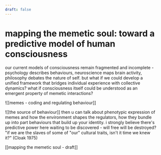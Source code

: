```yaml
---
draft: false
---
```

# mapping the memetic soul: toward a predictive model of human consciousness

our current models of consciousness remain fragmented and incomplete - psychology describes behaviours, neuroscience maps brain activity, philosophy debates the nature of self. but what if we could develop a unified framework that bridges individual experience with collective dynamics? what if consciousness itself could be understood as an emergent property of memetic interactions?

![[memes - coding and regulating behaviour]]

 ![[the source of behaviour]]
then u can talk about phenotypic expression of memes and how the environment shapes the regulators, how they bundle up into part behaviours that build up your identity. i strongly believe there's predictive power here waiting to be discovered - will free will be destroyed? "if we are the slaves of some of "our" cultural traits, isn't it time we knew it?" (Cloak 1975)

[[mapping the memetic soul - draft]]